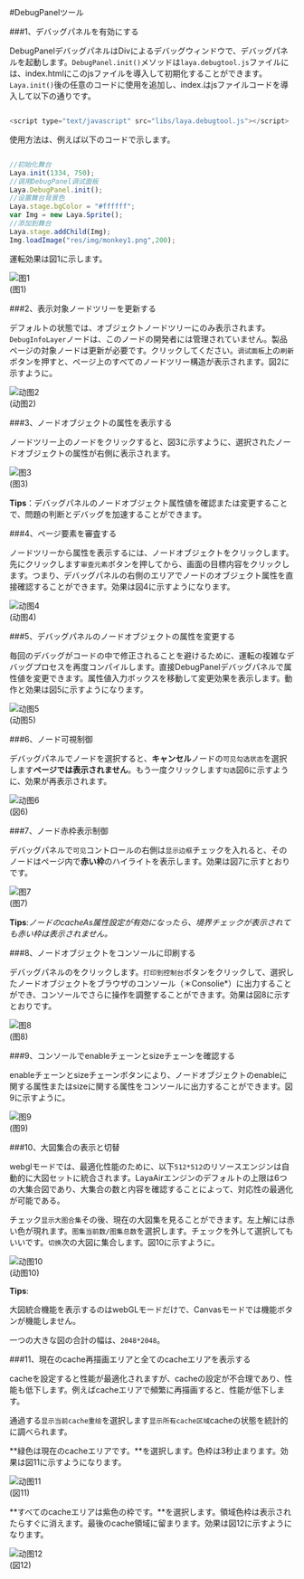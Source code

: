 #DebugPanelツール

###1、デバッグパネルを有効にする

DebugPanelデバッグパネルはDivによるデバッグウィンドウで、デバッグパネルを起動します。`DebugPanel.init()`メソッドは`laya.debugtool.js`ファイルには、index.htmlにこのjsファイルを導入して初期化することができます。`Laya.init()`後の任意のコードに使用を追加し、index.はjsファイルコードを導入して以下の通りです。


```javascript

<script type="text/javascript" src="libs/laya.debugtool.js"></script>
```


使用方法は、例えば以下のコードで示します。


```javascript

//初始化舞台
Laya.init(1334, 750);
//调用DebugPanel调试面板
Laya.DebugPanel.init();
//设置舞台背景色
Laya.stage.bgColor = "#ffffff";
var Img = new Laya.Sprite();
//添加到舞台
Laya.stage.addChild(Img);
Img.loadImage("res/img/monkey1.png",200);
```


運転効果は図1に示します。

![图1](img/1.png) <br /> (图1)







###2、表示対象ノードツリーを更新する

デフォルトの状態では、オブジェクトノードツリーにのみ表示されます。`DebugInfoLayer`ノードは、このノードの開発者には管理されていません。製品ページの対象ノードは更新が必要です。クリックしてください。`调试面板`上の`刷新`ボタンを押すと、ページ上のすべてのノードツリー構造が表示されます。図2に示すように。

![动图2](img/2.gif) <br /> (动图2)







###3、ノードオブジェクトの属性を表示する

ノードツリー上のノードをクリックすると、図3に示すように、選択されたノードオブジェクトの属性が右側に表示されます。

![图3](img/3.png) <br /> (图3)


**Tips**：デバッグパネルのノードオブジェクト属性値を確認または変更することで、問題の判断とデバッグを加速することができます。



###4、ページ要素を審査する

ノードツリーから属性を表示するには、ノードオブジェクトをクリックします。先にクリックします`审查元素`ボタンを押してから、画面の目標内容をクリックします。つまり、デバッグパネルの右側のエリアでノードのオブジェクト属性を直接確認することができます。効果は図4に示すようになります。

![动图4](img/4.gif) <br /> (动图4)











###5、デバッグパネルのノードオブジェクトの属性を変更する

毎回のデバッグがコードの中で修正されることを避けるために、運転の複雑なデバッグプロセスを再度コンパイルします。直接DebugPanelデバッグパネルで属性値を変更できます。属性値入力ボックスを移動して変更効果を表示します。動作と効果は図5に示すようになります。

![动图5](img/5.gif) <br /> (动图5)







###6、ノード可視制御

デバッグパネルでノードを選択すると、**キャンセル**ノードの`可见勾选状态`を選択します**ページでは表示されません**。もう一度クリックします`勾选`図6に示すように、効果が再表示されます。

![动图6](img/6.gif)<br/>(図6)





###7、ノード赤枠表示制御

デバッグパネルで`可见`コントロールの右側は`显示边框`チェックを入れると、そのノードはページ内で**赤い枠**のハイライトを表示します。効果は図7に示すとおりです。

![图7](img/7.png) <br /> (图7)


**Tips**:*ノードのcacheAs属性設定が有効になったら、境界チェックが表示されても赤い枠は表示されません。*



###8、ノードオブジェクトをコンソールに印刷する

デバッグパネルのをクリックします。`打印到控制台`ボタンをクリックして、選択したノードオブジェクトをブラウザのコンソール（＊Consolie*）に出力することができ、コンソールでさらに操作を調整することができます。効果は図8に示すとおりです。

![图8](img/8.png) <br /> (图8)







###9、コンソールでenableチェーンとsizeチェーンを確認する

enableチェーンとsizeチェーンボタンにより、ノードオブジェクトのenableに関する属性またはsizeに関する属性をコンソールに出力することができます。図9に示すように。

![图9](img/9.png) <br /> (图9)







###10、大図集合の表示と切替

webglモードでは、最適化性能のために、以下`512*512`のリソースエンジンは自動的に大図セットに統合されます。LayaAirエンジンのデフォルトの上限は6つの大集合図であり、大集合の数と内容を確認することによって、対応性の最適化が可能である。

チェック`显示大图合集`その後、現在の大図集を見ることができます。左上解には赤い色が現れます。`图集当前数/图集总数`を選択します。チェックを外して選択してもいいです。`切换`次の大図に集合します。図10に示すように。

![动图10](img/10.gif) <br /> (动图10)


**Tips**:

大図統合機能を表示するのはwebGLモードだけで、Canvasモードでは機能ボタンが機能しません。

一つの大きな図の合計の幅は、`2048*2048`。





###11、現在のcache再描画エリアと全てのcacheエリアを表示する

cacheを設定すると性能が最適化されますが、cacheの設定が不合理であり、性能も低下します。例えばcacheエリアで頻繁に再描画すると、性能が低下します。

通過する`显示当前cache重绘`を選択します`显示所有cache区域`cacheの状態を統計的に調べられます。

**緑色は現在のcacheエリアです。**を選択します。色枠は3秒止まります。効果は図11に示すようになります。

![动图11](img/11.gif)<br/>(図11)


**すべてのcacheエリアは紫色の枠です。**を選択します。領域色枠は表示されたらすぐに消えます。最後のcache領域に留まります。効果は図12に示すようになります。

![动图12](img/12.gif)<br/>(図12)














 

